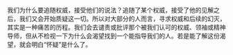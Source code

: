 我们为什么要追随权威，接受他们的说法？追随了某个权威，接受了他的见解之后，我们又会开始质疑这一切。所以对大部分的人而言，寻求权威和后续的幻灭，其实是一种痛苦的历程。我们会去谴责或批评那个被我们认可的权威、领袖或精神导师，但从不检视一下为什么会渴望找到一个能指导我们的人。若是能了解这份渴望，就会明白“怀疑”是什么了。

